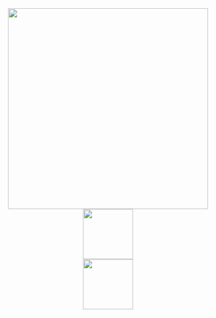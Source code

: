 <div id="header" align="center">
  <img src="https://media1.tenor.com/m/MnbT9wDiJP0AAAAd/dog-sit.gif"  autoplay width="400" hight="auto">
</div>
<div id="header" align="center">
  <a href="https://t.me/ivpavlov4">
        <img src="https://i.pinimg.com/originals/06/af/7c/06af7c29c7d561647f2d45d48d36dc40.jpg" width="100">
</a>
</div>
<div id="header" align="center">
  <img src="https://komarev.com/ghpvc/?username=youngboy04" width="100">
</div>
